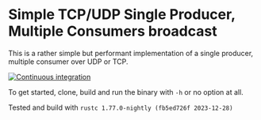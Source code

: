# Simple TCP/UDP Single Producer, Multiple Consumers broadcast

This is a rather simple but performant implementation of a single producer, multiple consumer over UDP or TCP.

[![Continuous integration](https://github.com/scristobal/tcp-broadcast/actions/workflows/ci.yml/badge.svg)](https://github.com/scristobal/tcp-broadcast/actions/workflows/ci.yml)

To get started, clone, build and run the binary with `-h` or no option at all.

Tested and build with `rustc 1.77.0-nightly (fb5ed726f 2023-12-28)`
